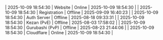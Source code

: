 | 2025-10-09 18:54:30 | Website | Online | 2025-10-09 18:54:30 |
| 2025-10-09 18:54:30 | Registration | Offline | 2025-09-09 16:40:23 |
| 2025-10-09 18:54:30 | Auth Server | Offline | 2025-08-18 09:33:31 |
| 2025-10-09 18:54:30 | Kezan (PvE) | Offline | 2025-08-03 17:58:02 |
| 2025-10-09 18:54:30 | Gurubashi (PvP) | Offline | 2025-08-23 21:44:06 |
| 2025-10-09 18:54:30 | Cloudflare | Online | 2025-10-09 18:54:30 |
